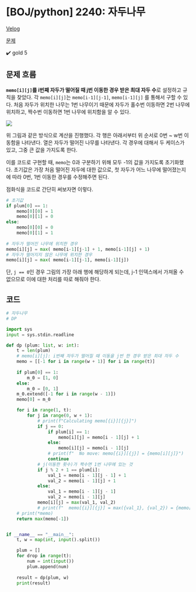 # [BOJ/python] 2240: 자두나무

[Velog](https://velog.io/@semoon/BOJpython-2240-자두나무)

[문제](https://www.acmicpc.net/problem/2240)

✔️ gold 5

## 문제 흐름
**`memo[i][j]`를 i번째 자두가 떨어질 때 j번 이동한 경우 받은 최대 자두 수**로 설정하고 규칙을 찾았다.
각 `memo[i][j]`는 `memo[i-1][j-1]`, `memo[i-1][j]` 를 통해서 구할 수 있다.
처음 자두가 위치한 나무는 1번 나무이기 때문에 자두가 홀수번 이동하면 2번 나무에 위치하고, 짝수번 이동하면 1번 나무에 위치함을 알 수 있다.

![](https://velog.velcdn.com/images/semoon/post/aac06023-2117-4bec-bbb5-ca4697efc46c/image.png)

위 그림과 같은 방식으로 계산을 진행했다.
각 행은 아래서부터 위 순서로 0번 ~ w번 이동함을 나타낸다.
열은 자두가 떨어진 나무를 나타낸다.
각 경우에 대해서 두 케이스가 있고, 그중 큰 값을 가지도록 한다.

이를 코드로 구현할 때, `memo`는 0과 구분하기 위해 모두 -1의 값을 가지도록 초기화했다.
초기값은 가장 처음 떨어진 자두에 대한 값으로, 첫 자두가 어느 나무에 떨어졌는지에 따라 0번, 1번 이동한 경우를 수정해주면 된다.

점화식을 코드로 간단히 써보자면 이렇다.
```python
# 초기값
if plum[0] == 1:
	memo[0][0] = 1
    memo[0][1] = 0
else:
	memo[0][0] = 0
    memo[0][1] = 1
    
# 자두가 떨어진 나무에 위치한 경우
memo[i][j] = max( memo[i-1][j-1] + 1, memo[i-1][j] + 1)
# 자두가 떨어지지 않은 나무에 위치한 경우
memo[i][j] = max( memo[i-1][j-1], memo[i-1][j])
```
단, `j == 0`인 경우 그림의 가장 아래 행에 해당하게 되는데,
j-1 인덱스에서 가져올 수 없으므로 이에 대한 처리를 따로 해줘야 한다.

## 코드
```python
# 자두나무
# DP

import sys
input = sys.stdin.readline

def dp (plum: list, w: int):
    t = len(plum)
    # memo[i][j]: i번째 자두가 떨어질 때 이동을 j번 한 경우 받은 최대 자두 수
    memo = [[-1 for i in range(w + 1)] for i in range(t)]
    
    if plum[0] == 1:
        m_0 = [1, 0]
    else:
        m_0 = [0, 1]
    m_0.extend([-1 for i in range(w - 1)])
    memo[0] = m_0

    for i in range(1, t):
        for j in range(0, w + 1):
            # print(f"Calculating memo[{i}][{j}]")
            if j == 0:
                if plum[i] == 1:
                    memo[i][j] = memo[i - 1][j] + 1
                else:
                    memo[i][j] = memo[i - 1][j]
                # print(f"  No move: memo[{i}][{j}] = {memo[i][j]}")
                continue
            # j(이동한 횟수)가 짝수면 1번 나무에 있는 것
            if j % 2 + 1 == plum[i]:
                val_1 = memo[i - 1][j - 1] + 1
                val_2 = memo[i - 1][j] + 1
            else:
                val_1 = memo[i - 1][j - 1]
                val_2 = memo[i - 1][j]
            memo[i][j] = max(val_1, val_2)
            # print(f"  memo[{i}][{j}] = max({val_1}, {val_2}) = {memo[i][j]}")
    # print(*memo)
    return max(memo[-1])


if __name__ == "__main__":
    t, w = map(int, input().split())

    plum = []
    for drop in range(t):
        num = int(input())
        plum.append(num)
    
    result = dp(plum, w)
    print(result)
```
